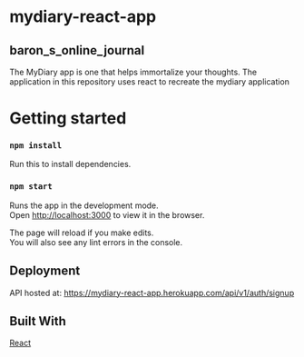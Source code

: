 # mydiary-react-app

## baron_s_online_journal

The MyDiary app is one that helps immortalize your thoughts. 
The application in this repository uses react to recreate the mydiary application

# Getting started

### `npm install`
Run this to install dependencies.

### `npm start`

Runs the app in the development mode.<br>
Open [http://localhost:3000](http://localhost:3000) to view it in the browser.

The page will reload if you make edits.<br>
You will also see any lint errors in the console.


## Deployment

API hosted at:
https://mydiary-react-app.herokuapp.com/api/v1/auth/signup

## Built With

[React](https://reactjs.org/)
